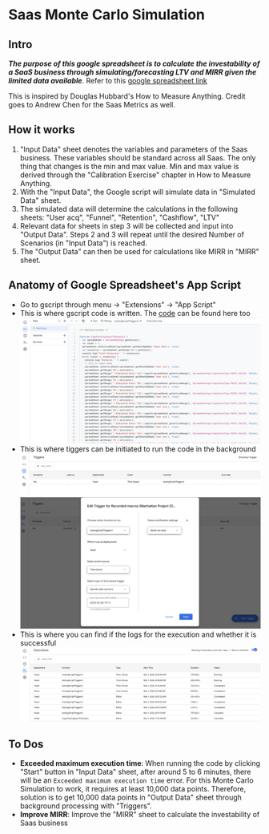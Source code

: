 # Saas Monte Carlo Simulation
## Intro
***The purpose of this google spreadsheet is to calculate the investability of a SaaS business through simulating/forecasting LTV and MIRR given the limited data available***. Refer to this [google spreadsheet link](https://docs.google.com/spreadsheets/d/1fi0_3GVi_LFZ3E5ynoDtYRgl3uqYvZzjntZNhyXtQb0/edit?usp=sharing)

This is inspired by Douglas Hubbard's How to Measure Anything. Credit goes to Andrew Chen for the Saas Metrics as well.

## How it works
1. "Input Data" sheet denotes the variables and parameters of the Saas business. These variables should be standard across all Saas. The only thing that changes is the min and max value. Min and max value is derived through the "Calibration Exercise" chapter in How to Measure Anything.
2. With the "Input Data", the Google script will simulate data in "Simulated Data" sheet.
3. The simulated data will determine the calculations in the following sheets: "User acq", "Funnel", "Retention", "Cashflow", "LTV"
4. Relevant data for sheets in step 3 will be collected and input into "Output Data". Steps 2 and 3 will repeat until the desired Number of Scenarios (in "Input Data") is reached.
5. The "Output Data" can then be used for calculations like MIRR in "MIRR" sheet.

## Anatomy of Google Spreadsheet's App Script
- Go to gscript through menu -> "Extensions" -> "App Script"
- This is where gscript code is written. The [code](/gscript.js) can be found here too 
  ![gscript code](/public/code.png)
- This is where tiggers can be initiated to run the code in the background
  ![Trigger Image 1](/public/trigger%201.png)
  ![Trigger Image 2](/public/trigger%202.png)
- This is where you can find if the logs for the execution and whether it is successful
  ![execution logs](/public/executions%20log.png)

## To Dos
- **Exceeded maximum execution time**: When running the code by clicking "Start" button in "Input Data" sheet, after around 5 to 6 minutes, there will be an `Exceeded maximum execution time` error. For this Monte Carlo Simulation to work, it requires at least 10,000 data points. Therefore, solution is to get 10,000 data points in "Output Data" sheet through background processing with "Triggers".
- **Improve MIRR**: Improve the "MIRR" sheet to calculate the investability of Saas business

